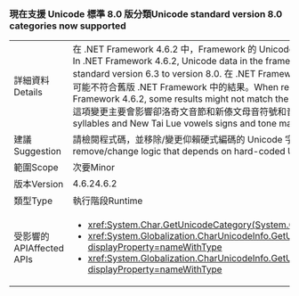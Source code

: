 ### <a name="unicode-standard-version-80-categories-now-supported"></a><span data-ttu-id="b5314-101">現在支援 Unicode 標準 8.0 版分類</span><span class="sxs-lookup"><span data-stu-id="b5314-101">Unicode standard version 8.0 categories now supported</span></span>

|   |   |
|---|---|
|<span data-ttu-id="b5314-102">詳細資料</span><span class="sxs-lookup"><span data-stu-id="b5314-102">Details</span></span>|<span data-ttu-id="b5314-103">在 .NET Framework 4.6.2 中，Framework 的 Unicode 資料已從 Unicode 標準 6.3 版升級至 8.0 版。</span><span class="sxs-lookup"><span data-stu-id="b5314-103">In .NET Framework 4.6.2, Unicode data in the framework has been upgraded from Unicode standard version 6.3 to version 8.0.</span></span>  <span data-ttu-id="b5314-104">在 .NET Framework 4.6.2 中要求 Unicode 字元分類時，某些結果可能不符合舊版 .NET Framework 中的結果。</span><span class="sxs-lookup"><span data-stu-id="b5314-104">When requesting Unicode character category in .NET Framework 4.6.2, some results might not match the results in previous .NET Framework versions.</span></span>  <span data-ttu-id="b5314-105">這項變更主要會影響卻洛奇文音節和新傣文母音符號和音調標記。</span><span class="sxs-lookup"><span data-stu-id="b5314-105">This change mostly affects Cherokee syllables and New Tai Lue vowels signs and tone marks.</span></span>|
|<span data-ttu-id="b5314-106">建議</span><span class="sxs-lookup"><span data-stu-id="b5314-106">Suggestion</span></span>|<span data-ttu-id="b5314-107">請檢閱程式碼，並移除/變更仰賴硬式編碼的 Unicode 字元分類的邏輯。</span><span class="sxs-lookup"><span data-stu-id="b5314-107">Review code and remove/change logic that depends on hard-coded Unicode character categories.</span></span>|
|<span data-ttu-id="b5314-108">範圍</span><span class="sxs-lookup"><span data-stu-id="b5314-108">Scope</span></span>|<span data-ttu-id="b5314-109">次要</span><span class="sxs-lookup"><span data-stu-id="b5314-109">Minor</span></span>|
|<span data-ttu-id="b5314-110">版本</span><span class="sxs-lookup"><span data-stu-id="b5314-110">Version</span></span>|<span data-ttu-id="b5314-111">4.6.2</span><span class="sxs-lookup"><span data-stu-id="b5314-111">4.6.2</span></span>|
|<span data-ttu-id="b5314-112">類型</span><span class="sxs-lookup"><span data-stu-id="b5314-112">Type</span></span>|<span data-ttu-id="b5314-113">執行階段</span><span class="sxs-lookup"><span data-stu-id="b5314-113">Runtime</span></span>|
|<span data-ttu-id="b5314-114">受影響的 API</span><span class="sxs-lookup"><span data-stu-id="b5314-114">Affected APIs</span></span>|<ul><li><xref:System.Char.GetUnicodeCategory(System.Char)?displayProperty=nameWithType></li><li><xref:System.Globalization.CharUnicodeInfo.GetUnicodeCategory(System.Char)?displayProperty=nameWithType></li><li><xref:System.Globalization.CharUnicodeInfo.GetUnicodeCategory(System.String,System.Int32)?displayProperty=nameWithType></li></ul>|

